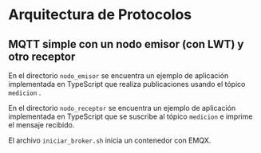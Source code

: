# Arquitectura de Protocolos

## MQTT simple con un nodo emisor (con LWT) y otro receptor

En el directorio `nodo_emisor` se encuentra un ejemplo de aplicación  implementada en TypeScript que realiza publicaciones usando el tópico `medicion` .

En el directorio `nodo_receptor` se encuentra un ejemplo de aplicación  implementada en TypeScript que se suscribe al tópico `medicion` e imprime el mensaje recibido. 

El archivo `iniciar_broker.sh` inicia un contenedor con EMQX.
